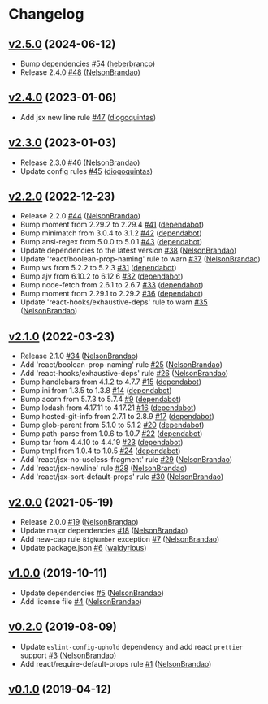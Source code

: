 # Changelog

## [v2.5.0](https://github.com/uphold/eslint-config-uphold-react/releases/tag/v2.5.0) (2024-06-12)
- Bump dependencies [\#54](https://github.com/uphold/eslint-config-uphold-react/pull/54) ([heberbranco](https://github.com/heberbranco))
- Release 2.4.0 [\#48](https://github.com/uphold/eslint-config-uphold-react/pull/48) ([NelsonBrandao](https://github.com/NelsonBrandao))

## [v2.4.0](https://github.com/uphold/eslint-config-uphold-react/releases/tag/v2.4.0) (2023-01-06)
- Add jsx new line rule [\#47](https://github.com/uphold/eslint-config-uphold-react/pull/47) ([diogoquintas](https://github.com/diogoquintas))

## [v2.3.0](https://github.com/uphold/eslint-config-uphold-react/releases/tag/v2.3.0) (2023-01-03)
- Release 2.3.0 [\#46](https://github.com/uphold/eslint-config-uphold-react/pull/46) ([NelsonBrandao](https://github.com/NelsonBrandao))
- Update config rules [\#45](https://github.com/uphold/eslint-config-uphold-react/pull/45) ([diogoquintas](https://github.com/diogoquintas))

## [v2.2.0](https://github.com/uphold/eslint-config-uphold-react/releases/tag/v2.2.0) (2022-12-23)
- Release 2.2.0 [\#44](https://github.com/uphold/eslint-config-uphold-react/pull/44) ([NelsonBrandao](https://github.com/NelsonBrandao))
- Bump moment from 2.29.2 to 2.29.4 [\#41](https://github.com/uphold/eslint-config-uphold-react/pull/41) ([dependabot](https://github.com/apps/dependabot))
- Bump minimatch from 3.0.4 to 3.1.2 [\#42](https://github.com/uphold/eslint-config-uphold-react/pull/42) ([dependabot](https://github.com/apps/dependabot))
- Bump ansi-regex from 5.0.0 to 5.0.1 [\#43](https://github.com/uphold/eslint-config-uphold-react/pull/43) ([dependabot](https://github.com/apps/dependabot))
- Update dependencies to the latest version [\#38](https://github.com/uphold/eslint-config-uphold-react/pull/38) ([NelsonBrandao](https://github.com/NelsonBrandao))
- Update 'react/boolean-prop-naming' rule to warn [\#37](https://github.com/uphold/eslint-config-uphold-react/pull/37) ([NelsonBrandao](https://github.com/NelsonBrandao))
- Bump ws from 5.2.2 to 5.2.3 [\#31](https://github.com/uphold/eslint-config-uphold-react/pull/31) ([dependabot](https://github.com/apps/dependabot))
- Bump ajv from 6.10.2 to 6.12.6 [\#32](https://github.com/uphold/eslint-config-uphold-react/pull/32) ([dependabot](https://github.com/apps/dependabot))
- Bump node-fetch from 2.6.1 to 2.6.7 [\#33](https://github.com/uphold/eslint-config-uphold-react/pull/33) ([dependabot](https://github.com/apps/dependabot))
- Bump moment from 2.29.1 to 2.29.2 [\#36](https://github.com/uphold/eslint-config-uphold-react/pull/36) ([dependabot](https://github.com/apps/dependabot))
- Update 'react-hooks/exhaustive-deps' rule to warn [\#35](https://github.com/uphold/eslint-config-uphold-react/pull/35) ([NelsonBrandao](https://github.com/NelsonBrandao))

## [v2.1.0](https://github.com/uphold/eslint-config-uphold-react/releases/tag/v2.1.0) (2022-03-23)
- Release 2.1.0 [\#34](https://github.com/uphold/eslint-config-uphold-react/pull/34) ([NelsonBrandao](https://github.com/NelsonBrandao))
- Add 'react/boolean-prop-naming' rule [\#25](https://github.com/uphold/eslint-config-uphold-react/pull/25) ([NelsonBrandao](https://github.com/NelsonBrandao))
- Add 'react-hooks/exhaustive-deps' rule [\#26](https://github.com/uphold/eslint-config-uphold-react/pull/26) ([NelsonBrandao](https://github.com/NelsonBrandao))
- Bump handlebars from 4.1.2 to 4.7.7 [\#15](https://github.com/uphold/eslint-config-uphold-react/pull/15) ([dependabot](https://github.com/apps/dependabot))
- Bump ini from 1.3.5 to 1.3.8 [\#14](https://github.com/uphold/eslint-config-uphold-react/pull/14) ([dependabot](https://github.com/apps/dependabot))
- Bump acorn from 5.7.3 to 5.7.4 [\#9](https://github.com/uphold/eslint-config-uphold-react/pull/9) ([dependabot](https://github.com/apps/dependabot))
- Bump lodash from 4.17.11 to 4.17.21 [\#16](https://github.com/uphold/eslint-config-uphold-react/pull/16) ([dependabot](https://github.com/apps/dependabot))
- Bump hosted-git-info from 2.7.1 to 2.8.9 [\#17](https://github.com/uphold/eslint-config-uphold-react/pull/17) ([dependabot](https://github.com/apps/dependabot))
- Bump glob-parent from 5.1.0 to 5.1.2 [\#20](https://github.com/uphold/eslint-config-uphold-react/pull/20) ([dependabot](https://github.com/apps/dependabot))
- Bump path-parse from 1.0.6 to 1.0.7 [\#22](https://github.com/uphold/eslint-config-uphold-react/pull/22) ([dependabot](https://github.com/apps/dependabot))
- Bump tar from 4.4.10 to 4.4.19 [\#23](https://github.com/uphold/eslint-config-uphold-react/pull/23) ([dependabot](https://github.com/apps/dependabot))
- Bump tmpl from 1.0.4 to 1.0.5 [\#24](https://github.com/uphold/eslint-config-uphold-react/pull/24) ([dependabot](https://github.com/apps/dependabot))
- Add 'react/jsx-no-useless-fragment' rule [\#29](https://github.com/uphold/eslint-config-uphold-react/pull/29) ([NelsonBrandao](https://github.com/NelsonBrandao))
- Add 'react/jsx-newline' rule [\#28](https://github.com/uphold/eslint-config-uphold-react/pull/28) ([NelsonBrandao](https://github.com/NelsonBrandao))
- Add 'react/jsx-sort-default-props' rule [\#30](https://github.com/uphold/eslint-config-uphold-react/pull/30) ([NelsonBrandao](https://github.com/NelsonBrandao))

## [v2.0.0](https://github.com/uphold/eslint-config-uphold-react/releases/tag/v2.0.0) (2021-05-19)
- Release 2.0.0 [\#19](https://github.com/uphold/eslint-config-uphold-react/pull/19) ([NelsonBrandao](https://github.com/NelsonBrandao))
- Update major dependencies [\#18](https://github.com/uphold/eslint-config-uphold-react/pull/18) ([NelsonBrandao](https://github.com/NelsonBrandao))
- Add new-cap rule `BigNumber` exception [\#7](https://github.com/uphold/eslint-config-uphold-react/pull/7) ([NelsonBrandao](https://github.com/NelsonBrandao))
- Update package.json [\#6](https://github.com/uphold/eslint-config-uphold-react/pull/6) ([waldyrious](https://github.com/waldyrious))

## [v1.0.0](https://github.com/uphold/eslint-config-uphold-react/releases/tag/v1.0.0) (2019-10-11)
- Update dependencies [\#5](https://github.com/uphold/eslint-config-uphold-react/pull/5) ([NelsonBrandao](https://github.com/NelsonBrandao))
- Add license file [\#4](https://github.com/uphold/eslint-config-uphold-react/pull/4) ([NelsonBrandao](https://github.com/NelsonBrandao))

## [v0.2.0](https://github.com/uphold/eslint-config-uphold-react/releases/tag/v0.2.0) (2019-08-09)
- Update `eslint-config-uphold` dependency and add react `prettier` support [\#3](https://github.com/uphold/eslint-config-uphold-react/pull/3) ([NelsonBrandao](https://github.com/NelsonBrandao))
- Add react/require-default-props rule [\#1](https://github.com/uphold/eslint-config-uphold-react/pull/1) ([NelsonBrandao](https://github.com/NelsonBrandao))

## [v0.1.0](https://github.com/uphold/eslint-config-uphold-react/releases/tag/v0.1.0) (2019-04-12)